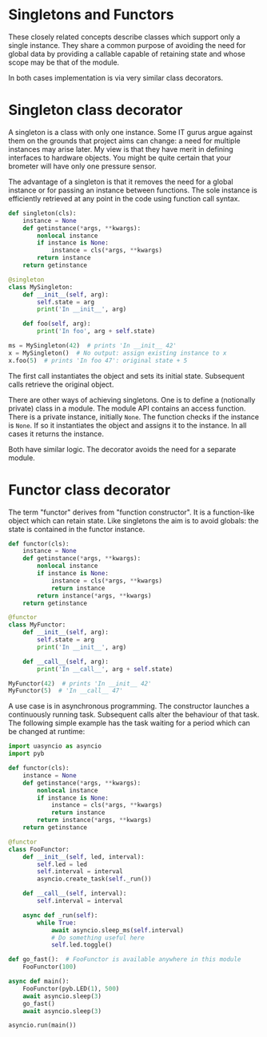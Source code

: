 # Singletons and Functors

These closely related concepts describe classes which support only a single
instance. They share a common purpose of avoiding the need for global data by
providing a callable capable of retaining state and whose scope may be that of
the module.

In both cases implementation is via very similar class decorators.

# Singleton class decorator

A singleton is a class with only one instance. Some IT gurus argue against them
on the grounds that project aims can change: a need for multiple instances may
arise later. My view is that they have merit in defining interfaces to hardware
objects. You might be quite certain that your brometer will have only one
pressure sensor.

The advantage of a singleton is that it removes the need for a global instance
or for passing an instance between functions. The sole instance is efficiently
retrieved at any point in the code using function call syntax.

```python
def singleton(cls):
    instance = None
    def getinstance(*args, **kwargs):
        nonlocal instance
        if instance is None:
            instance = cls(*args, **kwargs)
        return instance
    return getinstance

@singleton
class MySingleton:
    def __init__(self, arg):
        self.state = arg
        print('In __init__', arg)

    def foo(self, arg):
        print('In foo', arg + self.state)

ms = MySingleton(42)  # prints 'In __init__ 42'
x = MySingleton()  # No output: assign existing instance to x
x.foo(5)  # prints 'In foo 47': original state + 5
```
The first call instantiates the object and sets its initial state. Subsequent
calls retrieve the original object.

There are other ways of achieving singletons. One is to define a (notionally
private) class in a module. The module API contains an access function. There
is a private instance, initially `None`. The function checks if the instance is
`None`. If so it instantiates the object and assigns it to the instance. In all
cases it returns the instance.

Both have similar logic. The decorator avoids the need for a separate module.

# Functor class decorator

The term "functor" derives from "function constructor". It is a function-like
object which can retain state. Like singletons the aim is to avoid globals: the
state is contained in the functor instance.

```python
def functor(cls):
    instance = None
    def getinstance(*args, **kwargs):
        nonlocal instance
        if instance is None:
            instance = cls(*args, **kwargs)
            return instance
        return instance(*args, **kwargs)
    return getinstance

@functor
class MyFunctor:
    def __init__(self, arg):
        self.state = arg
        print('In __init__', arg)

    def __call__(self, arg):
        print('In __call__', arg + self.state)

MyFunctor(42)  # prints 'In __init__ 42'
MyFunctor(5)  # 'In __call__ 47'
```
A use case is in asynchronous programming. The constructor launches a
continuously running task. Subsequent calls alter the behaviour of that task.
The following simple example has the task waiting for a period which can be
changed at runtime:

```python
import uasyncio as asyncio
import pyb

def functor(cls):
    instance = None
    def getinstance(*args, **kwargs):
        nonlocal instance
        if instance is None:
            instance = cls(*args, **kwargs)
            return instance
        return instance(*args, **kwargs)
    return getinstance

@functor
class FooFunctor:
    def __init__(self, led, interval):
        self.led = led
        self.interval = interval
        asyncio.create_task(self._run())

    def __call__(self, interval):
        self.interval = interval

    async def _run(self):
        while True:
            await asyncio.sleep_ms(self.interval)
            # Do something useful here
            self.led.toggle()

def go_fast():  # FooFunctor is available anywhere in this module
    FooFunctor(100)

async def main():
    FooFunctor(pyb.LED(1), 500)
    await asyncio.sleep(3)
    go_fast()
    await asyncio.sleep(3)

asyncio.run(main())
```
